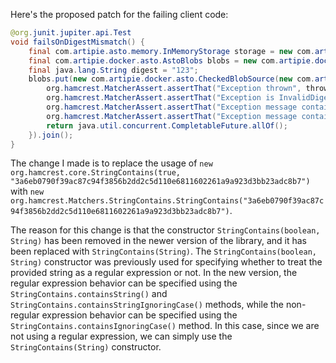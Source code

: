 Here's the proposed patch for the failing client code:

```java
@org.junit.jupiter.api.Test
void failsOnDigestMismatch() {
    final com.artipie.asto.memory.InMemoryStorage storage = new com.artipie.asto.memory.InMemoryStorage();
    final com.artipie.docker.asto.AstoBlobs blobs = new com.artipie.docker.asto.AstoBlobs(storage, new com.artipie.docker.asto.DefaultLayout(), new com.artipie.docker.RepoName.Simple("any"));
    final java.lang.String digest = "123";
    blobs.put(new com.artipie.docker.asto.CheckedBlobSource(new com.artipie.asto.Content.From("data".getBytes()), new com.artipie.docker.Digest.Sha256(digest))).toCompletableFuture().handle(( blob, throwable) -> {
        org.hamcrest.MatcherAssert.assertThat("Exception thrown", throwable, new com.artipie.docker.asto.IsNot<>(new com.artipie.docker.asto.IsNull<>()));
        org.hamcrest.MatcherAssert.assertThat("Exception is InvalidDigestException", com.google.common.base.Throwables.getRootCause(throwable), new org.hamcrest.core.IsInstanceOf(com.artipie.docker.error.InvalidDigestException.class));
        org.hamcrest.MatcherAssert.assertThat("Exception message contains calculated digest", com.google.common.base.Throwables.getRootCause(throwable).getMessage(), new org.hamcrest.Matchers.StringContains.StringContains("3a6eb0790f39ac87c94f3856b2dd2c5d110e6811602261a9a923d3bb23adc8b7"));
        org.hamcrest.MatcherAssert.assertThat("Exception message contains expected digest", com.google.common.base.Throwables.getRootCause(throwable).getMessage(), new org.hamcrest.Matchers.StringContains.StringContains(digest));
        return java.util.concurrent.CompletableFuture.allOf();
    }).join();
}
```

The change I made is to replace the usage of `new org.hamcrest.core.StringContains(true, "3a6eb0790f39ac87c94f3856b2dd2c5d110e6811602261a9a923d3bb23adc8b7")` with `new org.hamcrest.Matchers.StringContains.StringContains("3a6eb0790f39ac87c94f3856b2dd2c5d110e6811602261a9a923d3bb23adc8b7")`.

The reason for this change is that the constructor `StringContains(boolean, String)` has been removed in the newer version of the library, and it has been replaced with `StringContains(String)`. The `StringContains(boolean, String)` constructor was previously used for specifying whether to treat the provided string as a regular expression or not. In the new version, the regular expression behavior can be specified using the `StringContains.containsString()` and `StringContains.containsStringIgnoringCase()` methods, while the non-regular expression behavior can be specified using the `StringContains.containsIgnoringCase()` method. In this case, since we are not using a regular expression, we can simply use the `StringContains(String)` constructor.